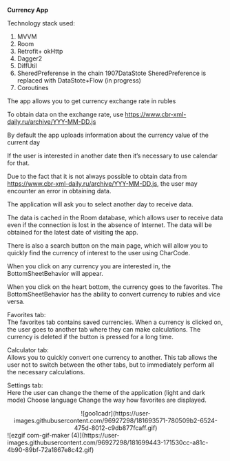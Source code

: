 <b> Currency App</b> <br />

Technology stack used: <br />
1) MVVM<br />
2) Room<br />
3) Retrofit+ okHttp<br />
4) Dagger2<br />
5) DiffUtil<br />
6) SheredPreferense in the chain 1907DataStote SheredPreference is replaced with DataStote+Flow (in progress)<br />
7) Coroutines<br />

The app allows you to get currency exchange rate in rubles<br />

To obtain data on the exchange rate, use https://www.cbr-xml-daily.ru/archive/YYY-MM-DD.js

By default the app uploads information about the currency value of the current day

If the user is interested in another date then it’s necessary to use calendar for that.

Due to the fact that it is not always possible to obtain data from https://www.cbr-xml-daily.ru/archive/YYY-MM-DD.js, the user may encounter an error in obtaining data.

The application will ask you to select another day to receive data.

The data is cached in the Room database, which allows user to receive data even if the connection is lost in the absence of Internet. 
The data will be obtained for the latest date of visiting the app.

There is also a search button on the main page, which will allow you to quickly find the currency of interest to the user using CharCode.

When you click on any currency you are interested in, the BottomSheetBehavior will appear.

When you click on the heart bottom, the currency goes to the favorites. 
The BottomSheetBehavior has the ability to convert currency to rubles and vice versa.

Favorites tab:<br />
The favorites tab contains saved currencies. 
When a currency is clicked on, the user goes to another tab where they can make calculations. 
The currency is deleted if the button is pressed for a long time.

Calculator tab: <br />
Allows you to quickly convert one currency to another. 
This tab allows the user not to switch between the other tabs, but to immediately perform all the necessary calculations.

Settings tab:<br />
Here the user can change the theme of the application (light and dark mode)
Choose language
Change the way how favorites are displayed.

<center> ![goo1cadr](https://user-images.githubusercontent.com/96927298/181693571-780509b2-6524-475d-8012-c9db877fcaff.gif)</center>
![ezgif com-gif-maker (4)](https://user-images.githubusercontent.com/96927298/181699443-171530cc-a81c-4b90-89bf-72a1867e8c42.gif)


